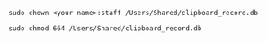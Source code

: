 `sudo chown <your name>:staff /Users/Shared/clipboard_record.db`

`sudo chmod 664 /Users/Shared/clipboard_record.db`  